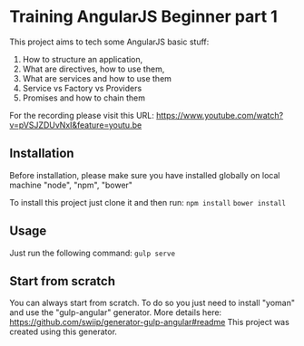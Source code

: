 # Training AngularJS Beginner part 1

This project aims to tech some AngularJS basic stuff:
1. How to structure an application, 
2. What are directives, how to use them,
3. What are services and how to use them
4. Service vs Factory vs Providers
5. Promises and how to chain them

For the recording please visit this URL: https://www.youtube.com/watch?v=pVSJZDUvNxI&feature=youtu.be

## Installation

Before installation, please make sure you have installed globally on local machine "node", "npm", "bower"

To install this project just clone it and then run:
`npm install`
`bower install`

## Usage

Just run the following command:
`gulp serve`

## Start from scratch

You can always start from scratch. To do so you just need to install "yoman" and use the "gulp-angular" generator.
More details here: https://github.com/swiip/generator-gulp-angular#readme
This project was created using this generator.